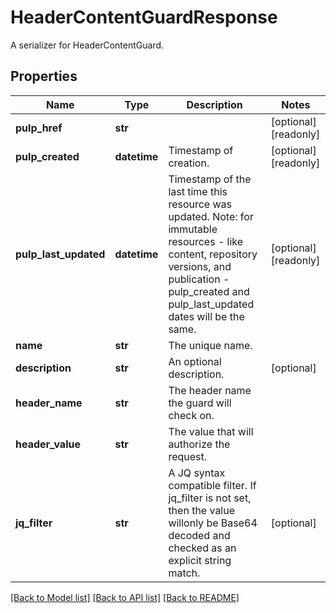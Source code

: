 # HeaderContentGuardResponse

A serializer for HeaderContentGuard.
## Properties
Name | Type | Description | Notes
------------ | ------------- | ------------- | -------------
**pulp_href** | **str** |  | [optional] [readonly] 
**pulp_created** | **datetime** | Timestamp of creation. | [optional] [readonly] 
**pulp_last_updated** | **datetime** | Timestamp of the last time this resource was updated. Note: for immutable resources - like content, repository versions, and publication - pulp_created and pulp_last_updated dates will be the same. | [optional] [readonly] 
**name** | **str** | The unique name. | 
**description** | **str** | An optional description. | [optional] 
**header_name** | **str** | The header name the guard will check on. | 
**header_value** | **str** | The value that will authorize the request. | 
**jq_filter** | **str** | A JQ syntax compatible filter. If jq_filter is not set, then the value willonly be Base64 decoded and checked as an explicit string match. | [optional] 

[[Back to Model list]](../README.md#documentation-for-models) [[Back to API list]](../README.md#documentation-for-api-endpoints) [[Back to README]](../README.md)


